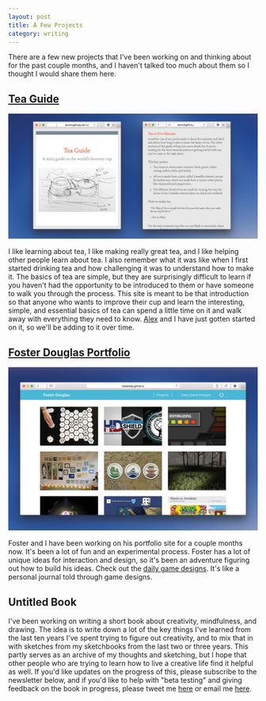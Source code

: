 ```yaml
---
layout: post
title: A Few Projects
category: writing
---
```


There are a few new projects that I've been working on and thinking about for the past couple months, and I haven't talked too much about them so I thought I would share them here.

## [Tea Guide](http://kevinmcgillivray.net/tea)

[![Tea Guide](/img/tea-guide.jpg)](http://kevinmcgillivray.net/tea)

I like learning about tea, I like making really great tea, and I like helping other people learn about tea. I also remember what it was like when I first started drinking tea and how challenging it was to understand how to make it. The basics of tea are simple, but they are surprisingly difficult to learn if you haven't had the opportunity to be introduced to them or have someone to walk you through the process. This site is meant to be that introduction so that anyone who wants to improve their cup and learn the interesting, simple, and essential basics of tea can spend a little time on it and walk away with everything they need to know. [Alex](http://twitter.com/ahbaranowski) and I have just gotten started on it, so we'll be adding to it over time.

## [Foster Douglas Portfolio](http://fosterstilp.github.io)

[![Foster's Site](/img/foster-site.jpg)](http://fosterstilp.github.io)

Foster and I have been working on his portfolio site for a couple months now. It's been a lot of fun and an experimental process. Foster has a lot of unique ideas for interaction and design, so it's been an adventure figuring out how to build his ideas. Check out the [daily game designs](http://fosterstilp.github.io/games/). It's like a personal journal told through game designs.

## Untitled Book

I've been working on writing a short book about creativity, mindfulness, and drawing. The idea is to write down a lot of the key things I've learned from the last ten years I've spent trying to figure out creativity, and to mix that in with sketches from my sketchbooks from the last two or three years. This partly serves as an archive of my thoughts and sketching, but I hope that other people who are trying to learn how to live a creative life find it helpful as well. If you'd like updates on the progress of this, please subscribe to the newsletter below, and if you'd like to help with "beta testing" and giving feedback on the book in progress, please tweet me [here](http://twitter.com/kev_mcg) or email me [here](mailto:kevin.mcgillivray@me.com).